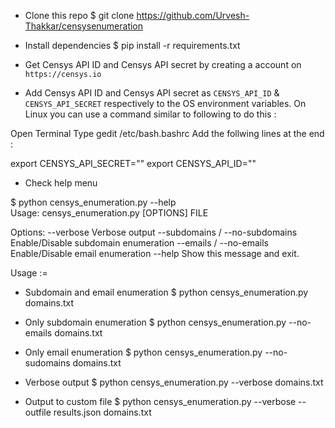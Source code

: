 - Clone this repo
$ git clone https://github.com/Urvesh-Thakkar/censysenumeration
- Install dependencies
$ pip install -r requirements.txt
- Get Censys API ID and Censys API secret by creating a account on `https://censys.io`

- Add Censys API ID and Censys API secret as  `CENSYS_API_ID` & `CENSYS_API_SECRET` respectively to the OS environment variables. On Linux you can use a command similar to following to do this :

Open Terminal 
Type gedit /etc/bash.bashrc
Add the follwing lines at the end : 

export CENSYS_API_SECRET=""
export CENSYS_API_ID=""



- Check help menu

$ python censys_enumeration.py --help                                                                                                 
Usage: censys_enumeration.py [OPTIONS] FILE

Options:
  --verbose                       Verbose output
  --subdomains / --no-subdomains  Enable/Disable subdomain enumeration
  --emails / --no-emails          Enable/Disable email enumeration
  --help                          Show this message and exit.
  
  
Usage :=

- Subdomain and email enumeration
$ python censys_enumeration.py domains.txt

- Only subdomain enumeration
$ python censys_enumeration.py --no-emails domains.txt 

- Only email enumeration
$ python censys_enumeration.py --no-sudomains domains.txt 

- Verbose output
$ python censys_enumeration.py --verbose domains.txt 

- Output to custom file
$ python censys_enumeration.py --verbose --outfile results.json domains.txt 
